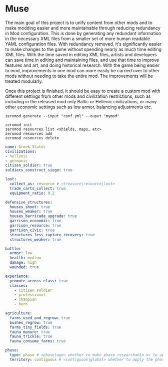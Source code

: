# Muse


The main goal of this project is to unify content from other mods and to make modding easier and more maintainable through reducing redundancy in Mod configuration. This is done by generating any redundant information in the necessary XML files from a smaller set of more human readable YAML configuration files. With redundancy removed, it's significantly easier to make changes to the game without spending nearly as much time editing XML files. With the time saved in editing XML files, artists and developers can save time in editing and maintaining files, and use that time to improve features and art, and doing historical research. With the game being easier to mod, improvements in one mod can more easily be carried over to other mods without needing to take the entire mod. The improvements will be treated modularly.

Once this project is finished, it should be easy to create a custom mod with different settings from other mods and civilization restrictions, such as including in the released mod only Baltic or Hellenic civilizations, or many other economic settings such as low armor, balancing adjustments etc.


```shell
zeromod generate --input "conf.yml" --ouput "mymod"
```

```shell
zeromod init
zeromod resources list <shields, maps, etc>
zeromod resources add
zeromod resources delete
```

```yaml
name: Greek States
civilizations: 
- hellenic
- germanic
citizen_soldier: true
soldiers_construct_siege: true

loot:
  collect_as: resource # <treasure|resource|loot>
  trade_carts_collect: true
  equipment_ratio: 0.2

defensive_structures:
  houses_shoot: true
  houses_weaker: true
  houses_barricade_upgrade: true
  garrison_economic: true
  garrison_resource: true
  garrison_civic: true
  structures_less_capture_recovery: true
  structures_weaker: true

battle:
  armor: low
  health: medium
  damage: high
  wounded: true

experience:
  promote_across_class: true
  classes:
    - citizen soldier
    - professional
    - champion
    - hero

agriculture:
  farms_used_and_regrow: true
  bushes_regrow: true
  farms_tiny_fields: true
  fauna_manure: true
  fauna_trickle: true
  fauna_consume_farms: true

phase:
  type: phase # <phase|age> whether to make phase researchable or to apply automatically when certain conditions - such as number of buildings - are met
  territory: contiguous # <contiguous|global> whether to apply the phase to contiguous territories or globally.
```
